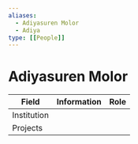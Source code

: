 ```yaml
---
aliases:
  - Adiyasuren Molor
  - Adiya
type: [[People]]
---
```


# Adiyasuren Molor

| Field       | Information | Role |
| ----------- | ----------- | ---- |
| Institution |             |      | 
| Projects    |             |      |